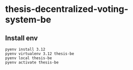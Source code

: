 # thesis-decentralized-voting-system-be

## Install env
```shell
pyenv install 3.12
pyenv virtualenv 3.12 thesis-be
pyenv local thesis-be
pyenv activate thesis-be
```


